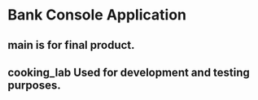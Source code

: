 # Bank Console Application
## main <Branch> is for final product.
## cooking_lab <Branch> Used for development and testing purposes.
